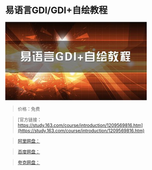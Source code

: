 # 易语言GDI/GDI+自绘教程

![img](../../../assets/study163/free/de261072361c4d53b11faff4dfb8b3f5.jpg)

> 价格：免费

> [官方链接：https://study.163.com/course/introduction/1209569816.htm](https://study.163.com/course/introduction/1209569816.htm)

> [阿里网盘：]()

> [百度网盘：]()

> [夸克网盘：]()
